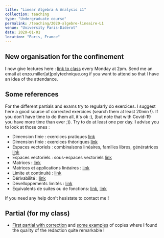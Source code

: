 ```yaml
---
title: "Linear Algebra & Analysis L1"
collection: teaching
type: "Undergraduate course"
permalink: /teaching/2020-algebre-lineaire-L1
venue: "University Paris-Diderot"
date: 2020-01-01
location: "Paris, France"
---
```


[](https://www.google.com/)




## New organisation for the confinement 
I now give lectures here : [link to class](https://bbb1.math.univ-paris-diderot.fr/b/enz-d4e-ddt) every Monday at 2pm. Send me an email at enzo.miller[at]polytechnique.org if you want to attend so that I have an idea of the attendance. 

## Some references 
For the different partials and exams try to regularly do exercices. I suggest here a good source of corrected exercices (search them at least 20min !). If you don't have time to do them all, it's ok :), (but note that with Covid-19 you have more time than ever ;)). Try to do at least one per day. I advise you to look at those ones :
- Dimension finie : exercices pratiques [link](http://www.bibmath.net/ressources/index.php?action=affiche&quoi=bde/algebrelineaire/dimfinieprat&type=fexo)
- Dimension finie : exercices théoriques [link](http://www.bibmath.net/ressources/index.php?action=affiche&quoi=bde/algebrelineaire/dimfinietheo&type=fexo)
- Espaces vectoriels : combinaisons linéaires, familles libres, génératrices [link](http://www.bibmath.net/ressources/index.php?action=affiche&quoi=bde/algebrelineaire/evfamilleslibres&type=fexo)
- Espaces vectoriels : sous-espaces vectoriels [link](http://www.bibmath.net/ressources/index.php?action=affiche&quoi=bde/algebrelineaire/evsevs&type=fexo)
- Matrices : [link](http://www.bibmath.net/ressources/index.php?action=affiche&quoi=bde/algebrelineaire/matrices&type=fexo)
- Matrices et applications linéaires : [link](http://www.bibmath.net/ressources/index.php?action=affiche&quoi=bde/algebrelineaire/matricesal&type=fexo)
- Limite et continuité : [link](http://www.bibmath.net/ressources/index.php?action=affiche&quoi=mathsup/feuillesexo/limitecontinuite&type=fexo)
- Dérivabilité : [link](http://www.bibmath.net/ressources/index.php?action=affiche&quoi=mathsup/feuillesexo/derivee&type=fexo)
- Dévelloppements limités : [link](http://www.bibmath.net/ressources/index.php?action=affiche&quoi=mathsup/feuillesexo/dls&type=fexo)
- Equivalents de suites ou de fonctions: [link](http://www.bibmath.net/ressources/index.php?action=affiche&quoi=mathsup/feuillesexo/compafonctions&type=fexo), [link](http://www.bibmath.net/ressources/index.php?action=affiche&quoi=bde/analyse/unevariable/compafonctions&type=fexo)


If you need any help don't hesistate to contact me ! 


## Partial (for my class)
- [First partial with correction](https://enzoMiller.github.io/files/Interro_L1_algebre_lin.pdf) and [some examples](https://enzoMiller.github.io/files/scanner_L1_algebre_lin_ex_copies.pdf) of copies where I found the quality of the redaction quite remarkable ! 
